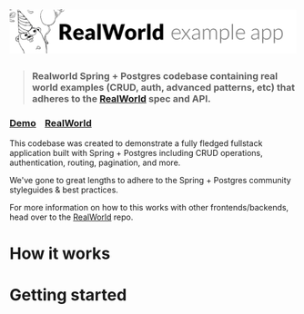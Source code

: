 # ![RealWorld Example App](https://raw.githubusercontent.com/gothinkster/realworld-starter-kit/master/logo.png)

> ### Realworld Spring + Postgres codebase containing real world examples (CRUD, auth, advanced patterns, etc) that adheres to the [RealWorld](https://github.com/gothinkster/realworld) spec and API.


### [Demo](https://github.com/gothinkster/realworld)&nbsp;&nbsp;&nbsp;&nbsp;[RealWorld](https://github.com/gothinkster/realworld)


This codebase was created to demonstrate a fully fledged fullstack application built with Spring + Postgres including CRUD operations, authentication, routing, pagination, and more.

We've gone to great lengths to adhere to the Spring + Postgres community styleguides & best practices.

For more information on how to this works with other frontends/backends, head over to the [RealWorld](https://github.com/gothinkster/realworld) repo.


# How it works


# Getting started


